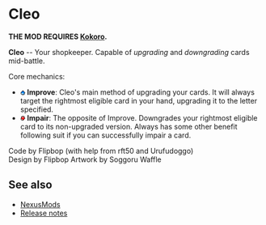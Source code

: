 # Cleo

**THE MOD REQUIRES [Kokoro](https://github.com/Shockah/Cobalt-Core-Mods/blob/master/Kokoro).**

**Cleo** -- Your shopkeeper. Capable of *upgrading* and *downgrading* cards mid-battle.

Core mechanics:
* ![](icons/Improved.png) **Improve**: Cleo's main method of upgrading your cards. It will always target the rightmost eligible card in your hand, upgrading it to the letter specified. 
* ![](icons/Impaired.png) **Impair**: The opposite of Improve. Downgrades your rightmost eligible card to its non-upgraded version. Always has some other benefit following suit if you can successfully impair a card.

Code by Flipbop (with help from rft50 and Urufudoggo)  
Design by Flipbop
Artwork by Soggoru Waffle

## See also
* [NexusMods](https://www.nexusmods.com/cobaltcore/mods/10)
* [Release notes](release-notes.md)